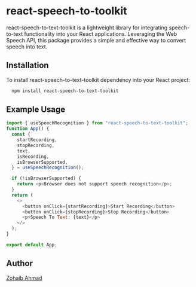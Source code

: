 # react-speech-to-toolkit

react-speech-to-text-toolkit is a lightweight library for integrating speech-to-text functionality into your React applications. Leveraging the Web Speech API, this package provides a simple and effective way to convert speech into text.

## Installation

To install react-speech-to-text-toolkit dependency into your React project:

```bash
  npm install react-speech-to-text-toolkit
```

## Example Usage

```javascript
import { useSpeechRecognition } from "react-speech-to-text-toolkit";
function App() {
  const {
    startRecording,
    stopRecording,
    text,
    isRecording,
    isBrowserSupported,
  } = useSpeechRecognition();

  if (!isBrowserSupported) {
    return <p>Browser does not support speech recognition</p>;
  }
  return (
    <>
      <button onClick={startRecording}>Start Recording</button>
      <button onClick={stopRecording}>Stop Recording</button>
      <p>Speech To Text: {text}</p>
    </>
  );
}

export default App;
```

## Author

[Zohaib Ahmad](https://www.github.com/zohaibahmad12)
